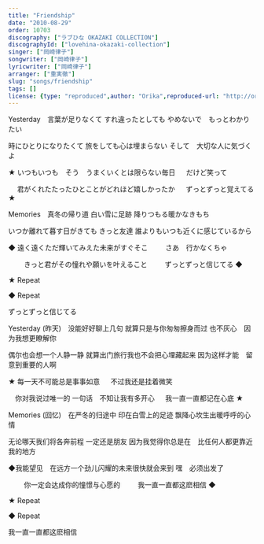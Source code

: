 ```yaml
---
title: "Friendship"
date: "2010-08-29"
order: 10703
discography: ["ラブひな OKAZAKI COLLECTION"]
discographyId: ["lovehina-okazaki-collection"]
singer: ["岡崎律子"]
songwriter: ["岡崎律子"]
lyricwriter: ["岡崎律子"]
arranger: ["重実徹"]
slug: "songs/friendship"
tags: []
license: {type: "reproduced",author: "Orika",reproduced-url: "http://orikamushi.myweb.hinet.net/",reproduced-website: "織歌蟲網站"}
---
```


Yesterday　言葉が足りなくて 
すれ違ったとしても 
やめないで　もっとわかりたい 

時にひとりになりたくて 
旅をしても心は埋まらない 
そして　大切な人に気づくよ 

★ いつもいつも　そう　うまくいくとは限らない毎日 
　 だけど笑って 

　 君がくれたたったひとことがどれほど嬉しかったか 
　 ずっとずっと覚えてる ★ 

Memories　真冬の帰り道 
白い雪に足跡 
降りつもる暖かなきもち 

いつか離れて暮す日がきても 
きっと友達 
誰よりもいつも近くに感じているから 

◆ 遠く遠くただ輝いてみえた未来がすぐそこ 
　　 さあ　行かなくちゃ 

　　 きっと君がその憧れや願いを叶えること 
　　 ずっとずっと信じてる ◆ 

★ Repeat 

◆ Repeat 

ずっとずっと信じてる

Yesterday (昨天)　没能好好聊上几句 
就算只是与你匆匆擦身而过 
也不灰心　因为我想更瞭解你 

偶尔也会想一个人静一静 
就算出门旅行我也不会把心埋藏起来 
因为这样才能　留意到重要的人啊 

★ 每一天不可能总是事事如意 
　 不过我还是挂着微笑 

　你对我说过唯一的 一句话　不知让我有多开心 
　 我一直一直都记在心底 ★ 

Memories (回忆)　在严冬的归途中 
印在白雪上的足迹 
飘降心坎生出暖呼呼的心情 

无论哪天我们将各奔前程 
一定还是朋友 
因为我觉得你总是在　比任何人都更靠近我的地方 

◆我能望见　在远方一个劲儿闪耀的未来很快就会来到 
嘿　必须出发了 

　　 你一定会达成你的憧憬与心愿的 
　　 我一直一直都这麽相信 ◆ 

★ Repeat 

◆ Repeat 

我一直一直都这麽相信
